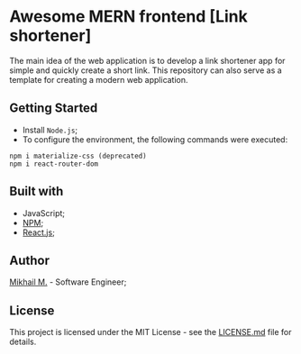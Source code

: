 # Awesome MERN frontend [Link shortener]

The main idea of the web application is to develop a link shortener app for simple and quickly create a short link. This repository can also serve as a template for creating a modern web application.

## Getting Started

- Install `Node.js`;
- To configure the environment, the following commands were executed:

```
npm i materialize-css (deprecated)
npm i react-router-dom
```

## Built with

- JavaScript;
- [NPM](https://www.npmjs.com/);
- [React.js](https://reactjs.org/);

## Author

[Mikhail M.](https://mikhailmasny.github.io/) - Software Engineer;

## License

This project is licensed under the MIT License - see the [LICENSE.md](https://github.com/MikhailMasny/awesome-mern-frontend/blob/master/LICENSE) file for details.
